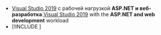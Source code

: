 * <span data-ttu-id="42761-101">[Visual Studio 2019](https://visualstudio.microsoft.com/downloads/?utm_medium=microsoft&utm_source=docs.microsoft.com&utm_campaign=inline+link&utm_content=download+vs2019) с рабочей нагрузкой **ASP.NET и веб-разработка**.</span><span class="sxs-lookup"><span data-stu-id="42761-101">[Visual Studio 2019](https://visualstudio.microsoft.com/downloads/?utm_medium=microsoft&utm_source=docs.microsoft.com&utm_campaign=inline+link&utm_content=download+vs2019) with the **ASP.NET and web development** workload</span></span>
* [!INCLUDE [](~/includes/3.0-SDK.md)]
